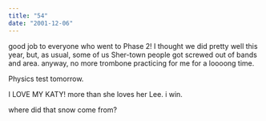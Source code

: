 ```yaml
---
title: "54"
date: "2001-12-06"
---
```


good job to everyone who went to Phase 2! I thought we did pretty well this year, but, as usual, some of us Sher-town people got screwed out of bands and area. anyway, no more trombone practicing for me for a loooong time.

Physics test tomorrow.

I LOVE MY KATY! more than she loves her Lee. i win.

where did that snow come from?
